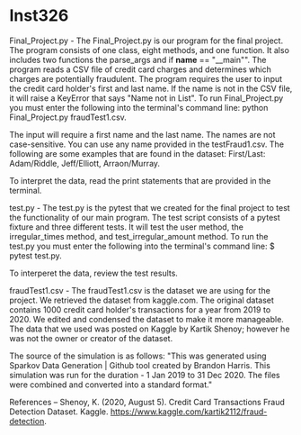 # Inst326

Final_Project.py - 
The Final_Project.py is our program for the final project. The program consists of one class, eight methods, and one function. It also includes two functions the parse_args 
and if __name__ == "__main"". The program reads a CSV file of credit card charges and determines which charges are potentially fraudulent. 
The program requires the user to input the credit card holder's first and last name. If the name is not in the CSV file, it will raise a KeyError that says "Name not in List". 
To run Final_Project.py you must enter the following into the terminal's command line: 
python Final_Project.py fraudTest1.csv.

The input will require a first name and the last name. The names are not case-sensitive. You can use any name provided in the testFraud1.csv. The following are some examples that are found in the dataset: 
First/Last:
Adam/Riddle,
Jeff/Elliott,
Arraon/Murray. 

To interpret the data, read the print statements that are provided in the terminal.

test.py - 
The test.py is the pytest that we created for the final project to test the functionality of our main program. The test script consists of a pytest fixture and three different tests. It will test the user method, the irregular_times method, and test_irregular_amount method. 
To run the test.py you must enter the following into the terminal's command line: 
$ pytest test.py.

To interperet the data, review the test results.

fraudTest1.csv -
The fraudTest1.csv is the dataset we are using for the project. We retrieved the dataset from kaggle.com. The original dataset contains 1000 credit card holder's transactions for a year from 2019 to 2020. We edited and condensed the dataset to make it more manageable. The data that we used was posted on Kaggle by Kartik Shenoy; however he was not the owner or creator of the dataset. 

The source of the simulation is as follows: 
"This was generated using Sparkov Data Generation | Github tool created by Brandon Harris. This simulation was run for the duration - 1 Jan 2019 to 31 Dec 2020. 
The files were combined and converted into a standard format." 


References – 
Shenoy, K. (2020, August 5). Credit Card Transactions Fraud Detection Dataset. Kaggle. https://www.kaggle.com/kartik2112/fraud-detection. 
